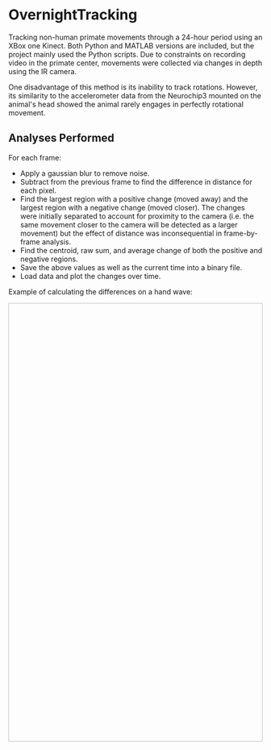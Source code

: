 # OvernightTracking

Tracking non-human primate movements through a 24-hour period using an XBox one Kinect. Both Python and MATLAB versions are included, but the project mainly used the Python scripts. Due to constraints on recording video in the primate center, movements were collected via changes in depth using the IR camera. 

One disadvantage of this method is its inability to track rotations. However, its similarity to the accelerometer data from the Neurochip3 mounted on the animal's head showed the animal rarely engages in perfectly rotational movement.

## Analyses Performed
For each frame:
- Apply a gaussian blur to remove noise.
- Subtract from the previous frame to find the difference in distance for each pixel. 
- Find the largest region with a positive change (moved away) and the largest region with a negative change (moved closer). The changes were initially separated to account for proximity to the camera (i.e. the same movement closer to the camera will be detected as a larger movement) but the effect of distance was inconsequential in frame-by-frame analysis. 
- Find the centroid, raw sum, and average change of both the positive and negative regions.
- Save the above values as well as the current time into a binary file.
- Load data and plot the changes over time.

Example of calculating the differences on a hand wave:

<p align="center">
  <img width="1321" height="870 src="https://github.com/richyyun/OvernightTracking/blob/main/TrackingExample.png">
</p>

                                                                                                                 
